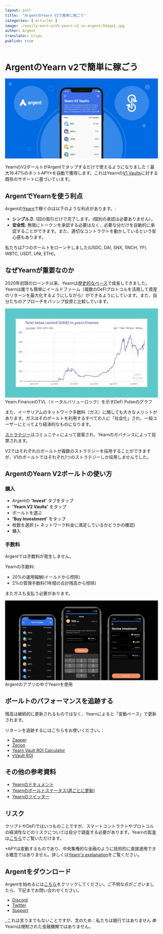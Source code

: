 ```yaml
---
layout: post
title:  "ArgentのYearn V2で簡単に稼ごう"
categories: [ Articles ]
image: ./easily-earn-with-yearn-v2-in-argent/Image1.jpg
author: Argent
translator: Cripu
publish: true
---
```


# ArgentのYearn v2で簡単に稼ごう

![](Image1.jpg?w=2064&h=1080)

YearnのV2ボールトがArgentでタップするだけで使えるようになりました！最大16.47%のネットAPY*を自動で獲得します。これはYearnの[V1 Vaults](https://www.argent.xyz/blog/yearn-vaults-in-argent/)に対する既存のサポートに基づいています。

## **ArgentでYearnを使う利点**

Argentの[Yearn](https://yearn.finance/vaults)で稼ぐのは以下のような利点があります。:

- **シンプルさ**: 1回の取引だけで完了します。(個別の承認は必要ありません）。
- **安全性**: 無限にトークンを承認する必要はなく、必要な分だけを自動的に承認することができます。また、適切なコントラクトを動かしているという安心感もあります。

私たちは7つのボールトをローンチしました(USDC, DAI, SNX, 1INCH, YFI, WBTC, USDT, UNI, ETH)。

## **なぜYearnが重要なのか**

2020年初頭のローンチ以来、Yearnは[歴史的なペース](https://defipulse.com/yearn.finance)で成長してきました。Yearnは誰でも簡単にイールドファーム（複数のDeFiプロトコルを活用して資産のリターンを最大化するようにしながら）ができるようにしています。また、自分たちのアプローチをパッシブ投資と比較しています。

![](Image2.jpg?w=944&h=549)Yearn.FinanceのTVL（トータルバリューロック）を示すDeFi Pulseのグラフ

また、イーサリアムのネットワーク手数料（ガス）に関しても大きなメリットがあります。ガスはそのボールトを利用するすべての人に「社会化」され、一般ユーザーにとってより経済的なものになります。

[ストラテジー](https://medium.com/yearn-state-of-the-vaults/the-vaults-at-yearn-9237905ffed3)はコミュニティによって提案され、Yearnのガバナンスによって投票されます。

V2ではそれぞれのボールトが複数のストラテジーを採用することができますが、V1のボールトではそれぞれ1つのストラテジーしか採用しませんでした。

## **ArgentのYearn V2ボールトの使い方**

### **購入**

- Argentの **'Invest'** タブをタップ
- **'Yearn V2 Vaults'** をタップ
- ボールトを選ぶ
- **'Buy Investment'** をタップ
- 枚数を選択 (+ ネットワーク料金に満足しているかどうかの確認)
- 購入

### **手数料**

Argentでは手数料が発生しません。

Yearnの手数料:

- 20%の運用報酬(イールドから控除)
- 2%の管理手数料(1年間の合計残高から控除)

またガスも支払う必要があります。

![](Image3.jpg?w=2500&h=1300)
Argentのアプリの中でYearnを使用

## **ボールトのパフォーマンスを追跡する**

残高は継続的に更新されるものではなく、Yearnによると「変動ベース」で更新されます。

リターンを追跡するにはこちらをお使いください。：

- [Zapper](https://zapper.fi/)
- [Zerion](https://app.zerion.io/)
- [Yearn Vault ROI Calculator](https://yearn-roi.xyz/#/)
- [yVault ROI](https://yvault-roi.netlify.app/)

## **その他の参考資料**

- [Yearnのドキュメント](https://docs.yearn.finance/)
- [Yearnのボールトステータス(週ごとに更新)](https://medium.com/yearn-state-of-the-vaults/the-vaults-at-yearn-9237905ffed3)
- [Yearnのツイッター](https://twitter.com/iearnfinance)

## **リスク**

クリプトやDeFiではいつものことですが、スマートコントラクトやプロトコルの経済性などのリスクについては自分で調査する必要があります。Yearnの監査は[こちら](https://docs.yearn.finance/resources/audits)でご覧いただけます。

\*APYは変動するものであり、中央集権的な金融のように技術的に直接適用できる概念ではありません。詳しくは[Yearn's explanation](https://docs.yearn.finance/resources/guides/how-to-understand-yvault-roi#roi-calculation)をご覧ください。

## **Argentをダウンロード**

Argentを始めるには[こちら](https://argent.link/yearn-v2-post)をクリックしてください。ご不明な点がございましたら、下記までお問い合わせください。

- [Discord](https://discord.com/invite/GWSyrHg)
- [Twitter](https://twitter.com/argentHQ)
- [Support](https://support.argent.xyz/hc/en-us)

_これは言うまでもないことですが、念のため：私たちは銀行ではありません _**🙄**_ Yearnは規制された金融機関ではありません。